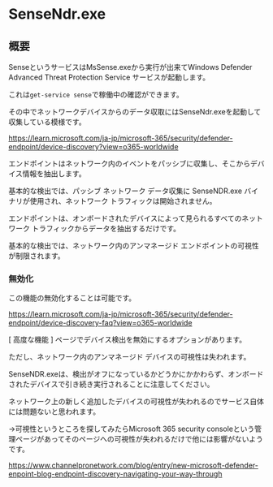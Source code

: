 # SenseNdr.exe

## 概要

SenseというサービスはMsSense.exeから実行が出来てWindows Defender Advanced Threat Protection Service サービスが起動します。

これは`get-service sense`で稼働中の確認ができます。

その中でネットワークデバイスからのデータ収取にはSenseNdr.exeを起動して収集している模様です。

https://learn.microsoft.com/ja-jp/microsoft-365/security/defender-endpoint/device-discovery?view=o365-worldwide

エンドポイントはネットワーク内のイベントをパッシブに収集し、そこからデバイス情報を抽出します。

基本的な検出では、パッシブ ネットワーク データ収集に SenseNDR.exe バイナリが使用され、ネットワーク トラフィックは開始されません。

エンドポイントは、オンボードされたデバイスによって見られるすべてのネットワーク トラフィックからデータを抽出するだけです。 

基本的な検出では、ネットワーク内のアンマネージド エンドポイントの可視性が制限されます。


### 無効化

この機能の無効化することは可能です。

https://learn.microsoft.com/ja-jp/microsoft-365/security/defender-endpoint/device-discovery-faq?view=o365-worldwide

[ 高度な機能 ] ページでデバイス検出を無効にするオプションがあります。

ただし、ネットワーク内のアンマネージド デバイスの可視性は失われます。

SenseNDR.exeは、検出がオフになっているかどうかにかかわらず、オンボードされたデバイスで引き続き実行されることに注意してください。

ネットワーク上の新しく追加したデバイスの可視性が失われるのでサービス自体には問題ないと思われます。


→可視性というところを探してみたらMicrosoft 365 security consoleという管理ページがあってそのページへの可視性が失われるだけで他には影響がないようです。


https://www.channelpronetwork.com/blog/entry/new-microsoft-defender-enpoint-blog-endpoint-discovery-navigating-your-way-through
